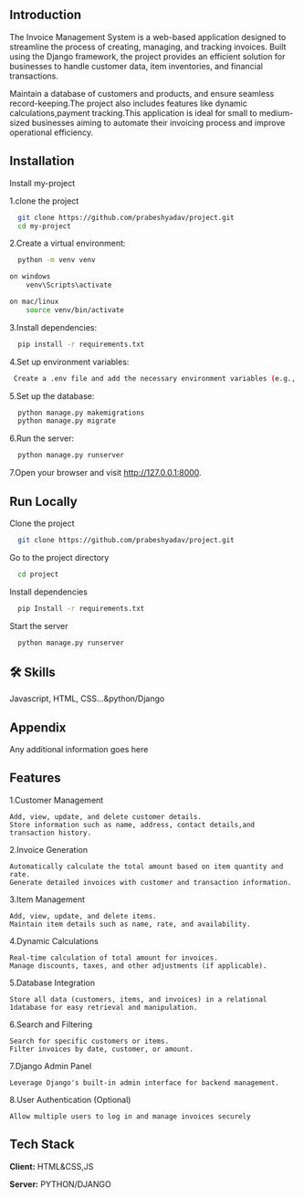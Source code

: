 
## Introduction
The Invoice Management System is a web-based application designed to streamline the process of creating, managing, and tracking invoices. Built using the Django framework, the project provides an efficient solution for businesses to handle customer data, item inventories, and financial transactions.

Maintain a database of customers and products, and ensure seamless record-keeping.The project also includes features like dynamic calculations,payment tracking.This application is ideal for small to medium-sized businesses aiming to automate their invoicing process and improve operational efficiency.


## Installation

Install my-project

1.clone the project
```bash
  git clone https://github.com/prabeshyadav/project.git
  cd my-project
```
    
2.Create a virtual environment:
```bash
  python -m venv venv

```

```bash
on windows
    venv\Scripts\activate

on mac/linux
    source venv/bin/activate


```

3.Install dependencies:
```bash
  pip install -r requirements.txt

```
4.Set up environment variables:
```bash
 Create a .env file and add the necessary environment variables (e.g., SECRET_KEY, DATABASE_URL).

```
5.Set up the database:
```bash
  python manage.py makemigrations
  python manage.py migrate

```
6.Run the server:
```bash
  python manage.py runserver

```
7.Open your browser and visit http://127.0.0.1:8000.
## Run Locally

Clone the project

```bash
  git clone https://github.com/prabeshyadav/project.git
```

Go to the project directory

```bash
  cd project
```

Install dependencies

```bash
  pip Install -r requirements.txt
```

Start the server

```bash
  python manage.py runserver
```


## 🛠 Skills
Javascript, HTML, CSS...&python/Django


## Appendix

Any additional information goes here


## Features

1.Customer Management

    Add, view, update, and delete customer details.
    Store information such as name, address, contact details,and transaction history.
2.Invoice Generation

    Automatically calculate the total amount based on item quantity and rate.
    Generate detailed invoices with customer and transaction information.
3.Item Management

    Add, view, update, and delete items.
    Maintain item details such as name, rate, and availability.
4.Dynamic Calculations

    Real-time calculation of total amount for invoices.
    Manage discounts, taxes, and other adjustments (if applicable).
5.Database Integration

    Store all data (customers, items, and invoices) in a relational 1database for easy retrieval and manipulation.
6.Search and Filtering

    Search for specific customers or items.
    Filter invoices by date, customer, or amount.
7.Django Admin Panel

    Leverage Django's built-in admin interface for backend management.

8.User Authentication (Optional)

    Allow multiple users to log in and manage invoices securely
## Tech Stack

**Client:** HTML&CSS,JS

**Server:** PYTHON/DJANGO

